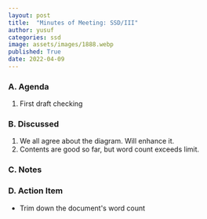 ```yaml
---
layout: post
title:  "Minutes of Meeting: SSD/III"
author: yusuf
categories: ssd
image: assets/images/1888.webp
published: True
date: 2022-04-09
---
```


### A. Agenda

1. First draft checking

### B. Discussed

1. We all agree about the diagram. Will enhance it.
2. Contents are good so far, but word count exceeds limit.

### C. Notes

### D. Action Item

- Trim down the document's word count



